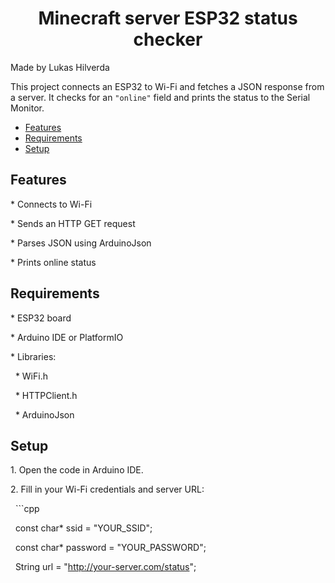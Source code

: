 <h1 align="center">Minecraft server ESP32 status checker</h1>



Made by Lukas Hilverda



This project connects an ESP32 to Wi-Fi and fetches a JSON response from a server. It checks for an `"online"` field and prints the status to the Serial Monitor.

* [Features](#features)
* [Requirements](#requirements)
* [Setup](#setup)



## Features



\* Connects to Wi-Fi

\* Sends an HTTP GET request

\* Parses JSON using ArduinoJson

\* Prints online status



## Requirements



\* ESP32 board

\* Arduino IDE or PlatformIO

\* Libraries:

&nbsp; * WiFi.h

&nbsp; * HTTPClient.h

&nbsp; * ArduinoJson



## Setup



1\. Open the code in Arduino IDE.

2\. Fill in your Wi-Fi credentials and server URL:

&nbsp;  ```cpp

&nbsp;  const char\* ssid = "YOUR\_SSID";

&nbsp;  const char\* password = "YOUR\_PASSWORD";

&nbsp;  String url = "http://your-server.com/status";



